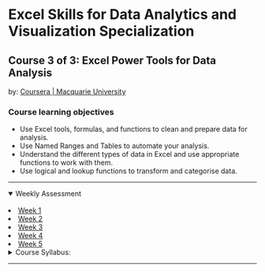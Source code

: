 # Excel Skills for Data Analytics and Visualization Specialization

## Course 3 of 3: Excel Power Tools for Data Analysis<br>
by: <a href="https://www.coursera.org/learn/excel-power-tools" target="_blank">Coursera | Macquarie University</a>

### Course learning objectives
* Use Excel tools, formulas, and functions to clean and prepare data for analysis.
* Use Named Ranges and Tables to automate your analysis.
* Understand the different types of data in Excel and use appropriate functions to work with them.
* Use logical and lookup functions to transform and categorise data.

<hr>
<details open>
<summary>Weekly Assessment</summary>
  <br>
  <li><a href="https://1drv.ms/x/s!AjU6_8hHCMjkh1Upxwig7e4v-66M?e=RKambX">Week 1</a></li>
  <li><a href="https://1drv.ms/x/s!AjU6_8hHCMjkh1SnOmqH1P1vdxSQ?e=fxeQUl">Week 2</a></li>
  <li><a href="https://1drv.ms/x/s!AjU6_8hHCMjkh1KKJLS9fw7M0c4y?e=5qfc9l">Week 3</a></li>
  <li><a href="https://1drv.ms/x/s!AjU6_8hHCMjkh1EvG9zXOZ0em7bQ?e=y9vEIy">Week 4</a></li>
  <li><a href="https://1drv.ms/x/s!AjU6_8hHCMjkh1P-JRj8-F1lV07M?e=hxgzg1">Week 5</a></li>
</details>

<details>
<summary>Course Syllabus:</summary>
<br>
<table border="1">
    <tr>
        <th>Week</th>
        <th>Syllabus</th>
        <th>Details</th>
    </tr>
    <tr>
        <td>1</td>
        <td>Cleaning and manipulating text</td>
        <td><li>Apply a range of text functions to manipulate and restructure data</li> <li>Solve issues of removing and replacing unwanted characters</li> <li>Develop confidence working with advanced formula techniques and nested functions</li></td>
    </tr>
    <tr>
        <td>2</td>
        <td>Working with numbers and dates</td>
      <td><li>Understand how dates work in Excel</li> <li>Apply a range of functions for converting data to different data types</li> <li>Formulate calculations using more advanced date functions</li></td>
    </tr>
    <tr>
        <td>3</td>
        <td>Defined Names for working more effectively with data</td>
        <td><li>Understand what Named Ranges are and their advantages</li> <li>Demonstrate a range of methods for creating Named Ranges</li> <li>Modify workbooks to use Named Ranges</li></td>
    </tr>
    <tr>
        <td>4</td>
        <td>Tables for automating data manipulation</td>
        <td><li>Understand what tables are and the advantages of using them</li> <li>Know how to convert a range to a table and work effectively with that table</li> <li>Recognise and use structured referencing</li></td>
    </tr>
    <tr>
        <td>5</td>
        <td>Logical and lookup functions</td>
        <td><li>Apply logical functions to correct or transform data</li> <li>Employ a range of logical functions to automate performing different operations under different circumstances</li> <li>Understand how lookup functions can be used to categorise data</li> <li>Solve a variety of problems using lookup functions to match data from different sources</li></td>
    </tr>
</table>
</details>
<hr>

